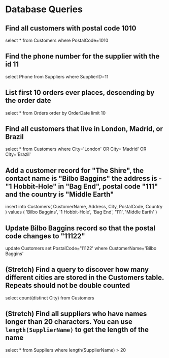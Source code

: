 # Database Queries

## Find all customers with postal code 1010

select *
from Customers
where PostalCode=1010

## Find the phone number for the supplier with the id 11

select Phone
from Suppliers
where SupplierID=11

## List first 10 orders ever places, descending by the order date

select *
from Orders
order by OrderDate
limit 10

## Find all customers that live in London, Madrid, or Brazil

select *
from Customers
where City='London' OR City='Madrid' OR City='Brazil'

## Add a customer record for "The Shire", the contact name is "Bilbo Baggins" the address is -"1 Hobbit-Hole" in "Bag End", postal code "111" and the country is "Middle Earth"

insert into Customers(
	CustomerName,
    Address,
    City,
    PostalCode,
    Country
) values (
	'Bilbo Baggins',
    '1 Hobbit-Hole',
    'Bag End',
    '111',
    'Middle Earth'
)

## Update Bilbo Baggins record so that the postal code changes to "11122"

update Customers
set PostalCode='11122'
where CustomerName='Bilbo Baggins'

## (Stretch) Find a query to discover how many different cities are stored in the Customers table. Repeats should not be double counted

select count(distinct City)
from Customers

## (Stretch) Find all suppliers who have names longer than 20 characters. You can use `length(SupplierName)` to get the length of the name

select * from Suppliers
where length(SupplierName) > 20
